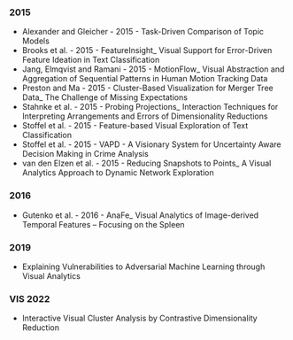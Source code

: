 ### 2015
+ Alexander and Gleicher - 2015 - Task-Driven Comparison of Topic Models
+ Brooks et al. - 2015 - FeatureInsight_ Visual Support for Error-Driven Feature Ideation in Text Classification
+ Jang, Elmqvist and Ramani - 2015 - MotionFlow_ Visual Abstraction and Aggregation of Sequential Patterns in Human Motion Tracking Data
+ Preston and Ma - 2015 - Cluster-Based Visualization for Merger Tree Data_ The Challenge of Missing Expectations
+ Stahnke et al. - 2015 - Probing Projections_ Interaction Techniques for Interpreting Arrangements and Errors of Dimensionality Reductions
+ Stoffel et al. - 2015 - Feature-based Visual Exploration of Text Classification
+ Stoffel et al. - 2015 - VAPD - A Visionary System for Uncertainty Aware Decision Making in Crime Analysis
+ van den Elzen et al. - 2015 - Reducing Snapshots to Points_ A Visual Analytics Approach to Dynamic Network Exploration

### 2016
+ Gutenko et al. - 2016 - AnaFe_ Visual Analytics of Image-derived Temporal Features – Focusing on the Spleen

### 2019
+ Explaining Vulnerabilities to Adversarial Machine Learning through Visual Analytics

### VIS 2022
+ Interactive Visual Cluster Analysis by Contrastive Dimensionality Reduction
